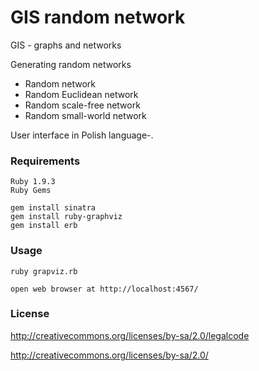 GIS random network
==================

GIS - graphs and networks

Generating random networks

* Random network
* Random Euclidean network
* Random scale-free network
* Random small-world network

User interface in Polish language-.

### Requirements

	Ruby 1.9.3
	Ruby Gems

	gem install sinatra
	gem install ruby-graphviz
	gem install erb
### Usage

	ruby grapviz.rb

	open web browser at http://localhost:4567/

### License

http://creativecommons.org/licenses/by-sa/2.0/legalcode

http://creativecommons.org/licenses/by-sa/2.0/
